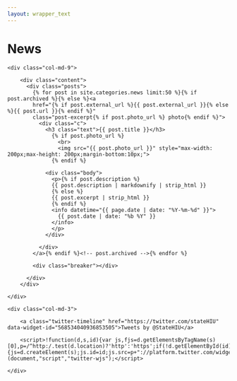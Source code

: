 ```yaml
---
layout: wrapper_text
---
```

# News


<div class="row">

    <div class="col-md-9">

        <div class="content">
          <div class="posts">
            {% for post in site.categories.news limit:50 %}{% if post.archived %}{% else %}<a
            href="{% if post.external_url %}{{ post.external_url }}{% else %}{{ post.url }}{% endif %}"
            class="post-excerpt{% if post.photo_url %} photo{% endif %}">
              <div class="c">
                <h3 class="text">{{ post.title }}</h3>
                  {% if post.photo_url %}
                    <br>
                    <img src="{{ post.photo_url }}" style="max-width: 200px;max-height: 200px;margin-bottom:10px;">
                  {% endif %}
                
                <div class="body">
                  <p>{% if post.description %}
                  {{ post.description | markdownify | strip_html }}
                  {% else %}
                  {{ post.excerpt | strip_html }}
                  {% endif %}
                  <info datetime="{{ page.date | date: "%Y-%m-%d" }}">
                    {{ post.date | date: "%b %Y" }}
                  </info>
                  </p>
                </div>

              </div>
            </a>{% endif %}<!-- post.archived -->{% endfor %}

            <div class="breaker"></div>

          </div>
        </div>

    </div>

    <div class="col-md-3">

        <a class="twitter-timeline" href="https://twitter.com/stateHIU" data-widget-id="568534040936853505">Tweets by @StateHIU</a>

        <script>!function(d,s,id){var js,fjs=d.getElementsByTagName(s)[0],p=/^http:/.test(d.location)?'http':'https';if(!d.getElementById(id)){js=d.createElement(s);js.id=id;js.src=p+"://platform.twitter.com/widgets.js";fjs.parentNode.insertBefore(js,fjs);}}(document,"script","twitter-wjs");</script>

    </div>

</div>
